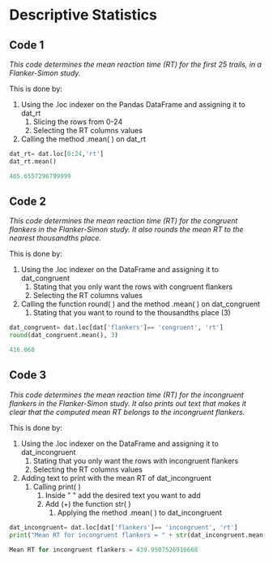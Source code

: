 # Descriptive Statistics
## Code 1
*This code determines the mean reaction time (RT) for the first 25 trails, in a Flanker-Simon study.*

This is done by:

1. Using the .loc indexer on the Pandas DataFrame and assigning it to dat_rt
    1. Slicing the rows from 0-24
    2. Selecting the RT columns values
2. Calling the method .mean( ) on dat_rt

```python
dat_rt= dat.loc[0:24,'rt']
dat_rt.mean()
```

``` python
405.6557296799999
```

## Code 2
*This code determines the mean reaction time (RT) for the congruent flankers in the Flanker-Simon study. It also rounds the mean RT to the nearest thousandths place.*

This is done by:
1. Using the .loc indexer on the DataFrame and assigning it to dat_congruent
    1. Stating that you only want the rows with congruent flankers
    2. Selecting the RT columns values
2. Calling the function round( ) and the method .mean( ) on dat_congruent
    1. Stating that you want to round to the thousandths place (3)

``` python
dat_congruent= dat.loc[dat['flankers']== 'congruent', 'rt']
round(dat_congruent.mean(), 3)
```

``` python
416.068
```

## Code 3
*This code determines the mean reaction time (RT) for the incongruent flankers in the Flanker-Simon study. It also prints out text that makes it clear that the computed mean RT belongs to the incongruent flankers.*

This is done by:
1. Using the .loc indexer on the DataFrame and assigning it to dat_incongruent
    1. Stating that you only want the rows with incongruent flankers
    2. Selecting the RT columns values
2. Adding text to print with the mean RT of dat_incongruent
    1. Calling print( )
        1. Inside " " add the desired text you want to add
        2. Add (+) the function str( )
            1. Applying the method .mean( ) to dat_incongruent

``` python
dat_incongruent= dat.loc[dat['flankers']== 'incongruent', 'rt']
print("Mean RT for incongruent flankers = " + str(dat_incongruent.mean()))
```

``` python
Mean RT for incongruent flankers = 439.9507526916668
```
